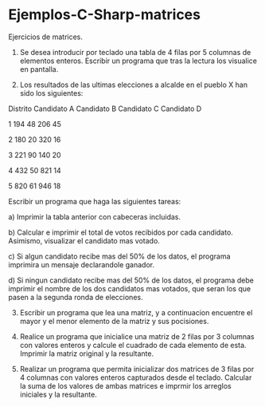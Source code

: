 # Ejemplos-C-Sharp-matrices
Ejercicios de matrices.

1. Se desea introducir por teclado una tabla de 4 filas por 5 columnas de elementos enteros. Escribir un programa que tras la lectura los visualice en pantalla.

2. Los resultados  de las ultimas elecciones a alcalde en el pueblo X han sido los siguientes:

Distrito Candidato A Candidato B Candidato C Candidato D

1 194 48 206 45

2 180 20 320 16

3 221 90 140 20

4 432 50 821 14

5 820 61 946 18

Escribir un programa que haga las siguientes tareas:

a) Imprimir la tabla anterior con cabeceras incluidas.

b) Calcular e imprimir el total de votos recibidos por cada candidato. Asimismo, visualizar el candidato mas votado.

c) Si algun candidato recibe mas del 50% de los datos, el programa imprimira un mensaje declarandole ganador.

d) Si ningun candidato recibe mas del 50% de los datos, el programa debe imprimir el nombre de los dos candidatos mas votados, que seran los que pasen a la segunda ronda de elecciones.

3. Escribir un programa que lea una matriz, y a continuacion encuentre el mayor y el menor elemento de la matriz y sus pocisiones.

4. Realice un programa que inicialice una matriz de 2 filas por 3 columnas con valores enteros y calcule el cuadrado de cada elemento de esta. Imprimir la matriz original y la resultante.

5. Realizar un programa que permita inicializar dos matrices de 3 filas por 4 columnas con valores enteros capturados desde el teclado. Calcular la suma de los valores de ambas matrices e imprmir los arreglos iniciales y la resultante.

